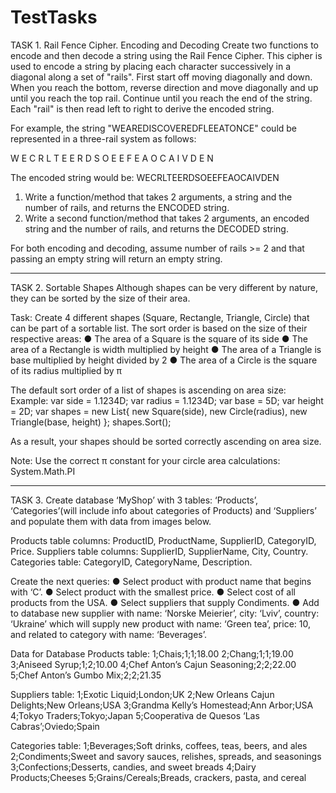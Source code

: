 # TestTasks

TASK 1. Rail Fence Cipher. Encoding and Decoding
Create two functions to encode and then decode a string using the Rail Fence Cipher. This cipher is used to encode a string by placing each character successively in a diagonal along a set of "rails". First start off moving diagonally and down. When you reach the bottom, reverse direction and move diagonally and up until you reach the top rail. Continue until you reach the end of the string. Each "rail" is then read left to right to derive the encoded string.

For example, the string "WEAREDISCOVEREDFLEEATONCE" could be represented in a three-rail system as follows:

W   E   C   R   L   T   E
 E R D S O E E F E A O C
  A   I   V   D   E   N
 
The encoded string would be:
WECRLTEERDSOEEFEAOCAIVDEN

1.	Write a function/method that takes 2 arguments, a string and the number of rails, and returns the ENCODED string.
2.	Write a second function/method that takes 2 arguments, an encoded string and the number of rails, and returns the DECODED string.

For both encoding and decoding, assume number of rails >= 2 and that passing an empty string will return an empty string.


---------------------------------------------------------------------------------------------------------------------------


TASK 2. Sortable Shapes
Although shapes can be very different by nature, they can be sorted by the size of their area.

Task:
Create 4 different shapes (Square, Rectangle, Triangle, Circle) that can be part of a sortable list. The sort order is based on the size of their respective areas:
●	The area of a Square is the square of its side
●	The area of a Rectangle is width multiplied by height
●	The area of a Triangle is base multiplied by height divided by 2
●	The area of a Circle is the square of its radius multiplied by π

The default sort order of a list of shapes is ascending on area size:
Example:
var side = 1.1234D;
var radius = 1.1234D;
var base = 5D;
var height = 2D;
var shapes = new List<Shape>{ new Square(side),
                            new Circle(radius),
                            new Triangle(base, height) };
shapes.Sort();

As a result, your shapes should be sorted correctly ascending on area size.

Note: Use the correct π constant for your circle area calculations:
System.Math.PI


---------------------------------------------------------------------------------------------------------------------


TASK 3.
Create database ‘MyShop’ with 3 tables: ‘Products’, ‘Categories’(will include info about categories of Products) and ‘Suppliers’ and populate them with data from images below.

Products table columns: ProductID, ProductName, SupplierID, CategoryID, Price.
Suppliers table columns: SupplierID, SupplierName, City, Country.
Categories table: CategoryID, CategoryName, Description.
 
Create the next queries:
●	Select product with product name that begins with ‘C’.
●	Select product with the smallest price.
●	Select cost of all products from the USA.
●	Select suppliers that supply Condiments.
●	Add to database new supplier with name: ‘Norske Meierier’, city: ‘Lviv’, country: ‘Ukraine’ which will supply new product with name: ‘Green tea’, price: 10, and related to category with name: ‘Beverages’.

Data for Database
Products table:
1;Chais;1;1;18.00
2;Chang;1;1;19.00
3;Aniseed Syrup;1;2;10.00
4;Chef Anton’s Cajun Seasoning;2;2;22.00
5;Chef Anton’s Gumbo Mix;2;2;21.35

Suppliers table:
1;Exotic Liquid;London;UK
2;New Orleans Cajun Delights;New Orleans;USA
3;Grandma Kelly’s Homestead;Ann Arbor;USA
4;Tokyo Traders;Tokyo;Japan
5;Cooperativa de Quesos ‘Las Cabras’;Oviedo;Spain

Categories table:
1;Beverages;Soft drinks, coffees, teas, beers, and ales
2;Condiments;Sweet and savory sauces, relishes, spreads, and seasonings
3;Confections;Desserts, candies, and sweet breads
4;Dairy Products;Cheeses
5;Grains/Cereals;Breads, crackers, pasta, and cereal




